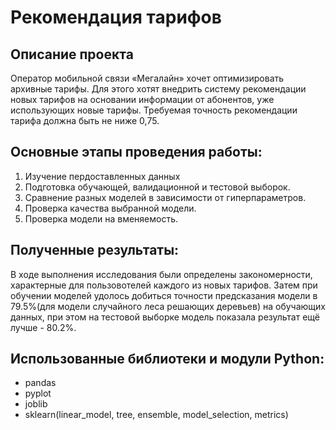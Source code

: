 # Рекомендация тарифов

## Описание проекта

Оператор мобильной связи «Мегалайн» хочет оптимизировать архивные тарифы. 
Для этого хотят внедрить систему рекомендации новых тарифов на основании информации от абонентов, уже использующих новые тарифы.
Требуемая точность рекомендации тарифа должна быть не ниже 0,75.

## Основные этапы проведения работы:
1. Изучение пердоставленных данных
2. Подготовка обучающей, валидационной и тестовой выборок.
3. Сравнение разных моделей в зависимости от гиперпараметров.
4. Проверка качества выбранной модели.
5. Проверка модели на вменяемость.

## Полученные результаты:

В ходе выполнения исследования были определены закономерности, характерные для пользовотелей каждого из новых тарифов.
Затем при обучении моделей удолось добиться точности предсказания модели в 79.5%(для модели случайного леса решающих деревьев) на обучающих данных, 
при этом на тестовой выборке модель показала результат ещё лучше - 80.2%. 

## Использованные библиотеки и модули Python:
- pandas
- pyplot
- joblib
- sklearn(linear_model, tree, ensemble, model_selection, metrics)
